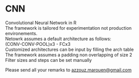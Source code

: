 # CNN
Convolutional Neural Network in R  
The framework is tailored for experimentation not production environements.  
Netowrk assumes a default architecture as follows:  
(CONV-CONV-POOL)x3 - FCx3  
Customized architectures can be input by filling the arch table  
The framework assumes a padding non overlapping of size 2  
Filter sizes and steps can be set manually  

Please send all your remarks to azzouz.marouen@gmail.com
